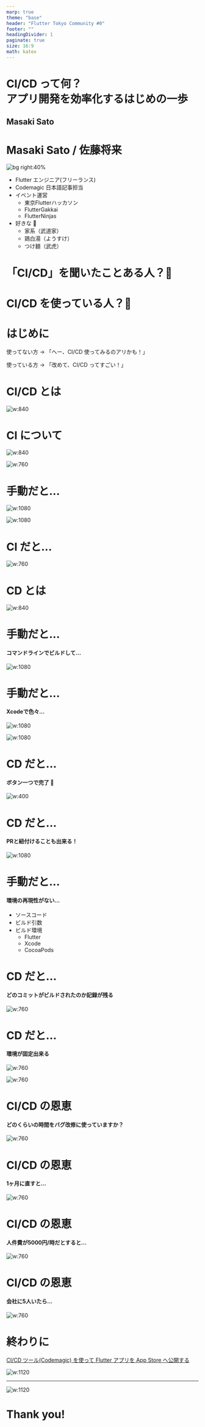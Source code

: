 ```yaml
---
marp: true
theme: "base"
header: "Flutter Tokyo Community #0"
footer: ""
headingDivider: 1
paginate: true
size: 16:9
math: katex
---
```

<!-- TODO: modify the background color -->

# CI/CD って何？ <br>アプリ開発を効率化するはじめの一歩

<!--_class: lead -->

## Masaki Sato

# Masaki Sato / 佐藤将来

<!-- TODO: align on the left -->
<!-- TODO: add ice breaking intro -->

![bg right:40%](./images/self-intro.png)

- Flutter エンジニア(フリーランス)
- Codemagic 日本語記事担当
- イベント運営
  - 東京Flutterハッカソン
  - FlutterGakkai
  - FlutterNinjas
- 好きな 🍜
  - 家系（武道家）
  - 鶏白湯（ようすけ）
  - つけ麺（武虎）

# 「CI/CD」を聞いたことある人？🤚
<!--_class: lead -->

# CI/CD を使っている人？🤚
<!--_class: lead -->

# はじめに

使ってない方 → 「へー、CI/CD 使ってみるのアリかも！」

使っている方 → 「改めて、CI/CD ってすごい！」

# CI/CD とは
<!-- TODO: add images of services -->

<!-- _footer: "出典: [ビジネス+IT](https://www.sbbit.jp/article/cont1/81640)" -->

![w:840](./images/cicd-flowchart.png)

# CI について

![w:840](./images/cicd-flowchart-ci.png)

<!-- _footer: "出典: [ビジネス+IT](https://www.sbbit.jp/article/cont1/81640)" -->

![w:760](./images/cicd_flowchart.png)

# 手動だと...

![w:1080](./images/dart-analysis.png)

![w:1080](./images/flutter-test.png)

# CI だと...

![w:760](./images/ci-check.png)

# CD とは

![w:840](./images/cicd-flowchart-cd.png)

<!-- _footer: "出典: [ビジネス+IT](https://www.sbbit.jp/article/cont1/81640)" -->

# 手動だと...

#### コマンドラインでビルドして...

![w:1080](./images/ios-upload-1.png)

# 手動だと...

#### Xcodeで色々...

![w:1080](./images/ios-upload-2.png)

![w:1080](./images/ios-upload-3.png)

# CD だと...

#### ボタン一つで完了 🙌

![w:400](./images/start-new-build.png)

# CD だと...

#### PRと紐付けることも出来る！

![w:1080](./images/pull-request.png)

# 手動だと...

#### 環境の再現性がない...

- ソースコード
- ビルド引数
- ビルド環境
  - Flutter
  - Xcode
  - CocoaPods

# CD だと...

#### どのコミットがビルドされたのか記録が残る

![w:760](./images/codemagic-commit.png)

# CD だと...

#### 環境が固定出来る

![w:760](./images/codemagic-build-mode.png)

![w:760](./images/codemagic-build-env.png)

# CI/CD の恩恵

<!-- _footer: "*n=950 by [Rollbar Research: Traditional Error Monitoring Is Missing the Mark, 2021](https://www.businesswire.com/news/home/20210216005484/en/Rollbar-Research-Shows-That-Traditional-Error-Monitoring-Is-Missing-the-Mark)" -->

#### どのくらいの時間をバグ改修に使っていますか？

![w:760](./images/statistics-1.png)

# CI/CD の恩恵

#### 1ヶ月に直すと...

![w:760](./images/statistics-2.png)

# CI/CD の恩恵

#### 人件費が5000円/時だとすると...

![w:760](./images/statistics-3.png)

# CI/CD の恩恵

#### 会社に5人いたら...

![w:760](./images/statistics-4.png)

# 終わりに
<!-- TODO: show on the 1st screen -->

[CI/CD ツール(Codemagic) を使って Flutter アプリを App Store へ公開する](https://zenn.dev/codemagic/articles/3ade99d0485de4)

![w:1120](./images/zenn-blog.png)

---
<!-- TODO: show entire screen -->

<!-- _header: "" -->
![w:1120](./images/raffle.png)

# Thank you!
<!--_class: lead -->